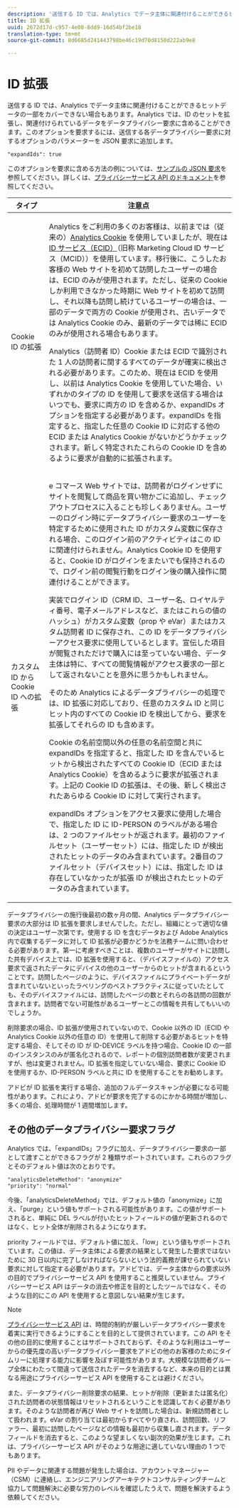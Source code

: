 ```yaml
---
description: '送信する ID では、Analytics でデータ主体に関連付けることができるヒットデータの一部をカバーできない場合もあります。Analytics では、ID のセットを拡張し、関連付けられているデータをデータプライバシー要求に含めることができます。このオプションを要求するには、送信する各データプライバシー要求に対するオプションのパラメーターを JSON 要求に追加します。 '
title: ID 拡張
uuid: 2672d17d-c957-4e08-8dd9-16d54bf2be18
translation-type: tm+mt
source-git-commit: 8d6685d241443798be46c19d70d8150d222ab9e8

---
```



# ID 拡張

送信する ID では、Analytics でデータ主体に関連付けることができるヒットデータの一部をカバーできない場合もあります。Analytics では、ID のセットを拡張し、関連付けられているデータをデータプライバシー要求に含めることができます。このオプションを要求するには、送信する各データプライバシー要求に対するオプションのパラメーターを JSON 要求に追加します。

```
"expandIds": true
```

このオプションを要求に含める方法の例については、[サンプルの JSON 要求](/help/admin/c-data-governance/gdpr-submit-access-delete.md#sample-json-request)を参照してください。詳しくは、[プライバシーサービス API のドキュメント](https://www.adobe.io/apis/experienceplatform/gdpr.html)を参照してください。

<table id="table_A10CA8DC8C1643CF84A4DF30A6740D51"> 
 <thead> 
  <tr> 
   <th colname="col1" class="entry"> タイプ </th> 
   <th colname="col2" class="entry"> 注意点 </th> 
  </tr> 
 </thead>
 <tbody> 
  <tr> 
   <td colname="col1"> <p>Cookie ID の拡張 </p> </td> 
   <td colname="col2"> <p>Analytics をご利用の多くのお客様は、以前までは（従来の）<a href="https://docs.adobe.com/content/help/en/core-services/interface/ec-cookies/cookies-privacy.html">Analytics Cookie</a> を使用していましたが、現在は <a href="https://docs.adobe.com/content/help/ja-JP/id-service/using/home.html"> ID サービス（ECID）</a>（旧称 Marketing Cloud ID サービス（MCID））を使用しています。移行後に、こうしたお客様の Web サイトを初めて訪問したユーザーの場合は、ECID のみが使用されます。ただし、従来の Cookie しか利用できなかった時期に Web サイトを初めて訪問し、それ以降も訪問し続けているユーザーの場合は、一部のデータで両方の Cookie が使用され、古いデータでは Analytics Cookie のみ、最新のデータでは稀に ECID のみが使用される場合もあります。 </p> <p>Analytics（訪問者 ID）Cookie または ECID で識別された 1 人の訪問者に関するすべてのデータが確実に検出される必要があります。このため、現在は ECID を使用し、以前は Analytics Cookie を使用していた場合、いずれかのタイプの ID を使用して要求を送信する場合はいつでも、要求に両方の ID を含めるか、expandIDs オプションを指定する必要があります。expandIDs を指定すると、指定した任意の Cookie ID に対応する他の ECID または Analytics Cookie がないかどうかチェックされます。新しく特定されたこれらの Cookie ID を含めるように要求が自動的に拡張されます。 </p> </td> 
  </tr> 
  <tr> 
   <td colname="col1"> <p>カスタム ID から Cookie ID への拡張 </p> </td> 
   <td colname="col2"> <p>e コマース Web サイトでは、訪問者がログインせずにサイトを閲覧して商品を買い物かごに追加し、チェックアウトプロセスに入ることも珍しくありません。ユーザーのログイン時にデータプライバシー要求のユーザーを特定するために使用された ID がカスタム変数に保存される場合、このログイン前のアクティビティはこの ID に関連付けられません。Analytics Cookie ID を使用すると、Cookie ID がログインをまたいでも保持されるので、ログイン前の閲覧行動をログイン後の購入操作に関連付けることができます。 </p> <p>実装でログイン ID（CRM ID、ユーザー名、ロイヤルティ番号、電子メールアドレスなど、またはこれらの値のハッシュ）がカスタム変数（prop や eVar）またはカスタム訪問者 ID に保存され、この ID をデータプライバシーアクセス要求に使用しているとします。宣伝した項目が閲覧されただけで購入には至っていない場合、データ主体は特に、すべての閲覧情報がアクセス要求の一部として返されないことを意外に思うかもしれません。 </p> <p>そのため Analytics によるデータプライバシーの処理では、ID 拡張に対応しており、任意のカスタム ID と同じヒット内のすべての Cookie ID を検出してから、要求を拡張してそれらの ID も含めます。 </p> <p>Cookie の名前空間以外の任意の名前空間と共に expandIDs を指定すると、指定した ID を含んでいるヒットから検出されたすべての Cookie ID（ECID または Analytics Cookie）を含めるように要求が拡張されます。上記の Cookie ID の拡張は、その後、新しく検出されたあらゆる Cookie ID に対して実行されます。 </p> <p>expandIDs オプションをアクセス要求に使用した場合で、指定した ID に ID-PERSON のラベルがある場合は、2 つのファイルセットが返されます。最初のファイルセット（ユーザーセット）には、指定した ID が検出されたヒットのデータのみ含まれています。2番目のファイルセット（デバイスセット）には、指定した ID は存在していなかったが拡張 ID が検出されたヒットのデータのみ含まれています。 </p> </td> 
  </tr> 
 </tbody> 
</table>

データプライバシーの施行後最初の数ヶ月の間、Analytics データプライバシー要求の大部分は ID 拡張を要求しませんでした。ただし、組織にとって適切な値の決定はユーザー次第です。使用する ID を含むデータおよび Adobe Analytics 内で収集するデータに対して ID 拡張が必要かどうかを法務チームに問い合わせる必要があります。第一に考慮すべきことは、複数のユーザーがサイトに訪問した共有デバイス上では、ID 拡張を使用すると、（デバイスファイルの）アクセス要求で返されたデータにデバイスの他のユーザーからのヒットが含まれるということです。訪問したページのように、デバイスファイルにプライベートデータが含まれていないといったラベリングのベストプラクティスに従っていたとしても、そのデバイスファイルには、訪問したページの数とそれらの各訪問の回数が含まれます。訪問者でない可能性があるユーザーとこの情報を共有してもいいのでしょうか。

削除要求の場合、ID 拡張が使用されていないので、Cookie 以外の ID（ECID や Analytics Cookie 以外の任意の ID）を使用して削除する必要があるヒットを特定する場合、そしてその ID が ID-DEVICE ラベルを持つ場合、Cookie ID の一部のインスタンスのみが匿名化されるので、レポートの個別訪問者数が変更されますが、他は変更されません。ID 拡張を指定していない場合、要求に Cookie ID を使用するか、ID-PERSON ラベルと共に ID を使用することをお勧めします。

アドビが ID 拡張を実行する場合、追加のフルデータスキャンが必要になる可能性があります。これにより、アドビが要求を完了するのにかかる時間が増加し、多くの場合、処理時間が 1 週間増加します。

## その他のデータプライバシー要求フラグ

Analytics では、「expandIDs」フラグに加え、データプライバシー要求の一部として渡すことができるフラグが 2 種類サポートされています。これらのフラグとそのデフォルト値は次のとおりです。

```
"analyticsDeleteMethod": "anonymize"
"priority": "normal"
```

今後、「analyticsDeleteMethod」では、デフォルト値の「anonymize」に加え、「purge」という値もサポートされる可能性があります。この値がサポートされると、単純に DEL ラベルが付いたヒットフィールドの値が更新されるのではなく、ヒット全体が削除されるようになります。

priority フィールドでは、デフォルト値に加え、「low」という値もサポートされています。この値は、データ主体による要求の結果として発生した要求ではないために 30 日以内に完了しなければならないという法的義務が課せられていない要求に対して指定する必要があります。アドビでは、データ主体からの要求以外の目的でプライバシーサービス API を使用すること推奨していません。プライバシーサービス API はデータの消去や修正を目的としたツールではなく、そのような目的にこの API を使用すると意図しない結果が生じます。

>[!NOTE]
[プライバシーサービス API](https://www.adobe.io/apis/experienceplatform/gdpr.html) は、時間的制約が厳しいデータプライバシー要求を着実に実行できるようにすることを目的として提供されています。この API をその他の目的に使用することはサポートされておらず、そのような利用はユーザーからの優先度の高いデータプライバシー要求をアドビの他のお客様のためにタイムリーに処理する能力に影響を及ぼす可能性があります。大規模な訪問者グループ全体にわたって間違って送信されたデータを消去するなど、本来の目的とは異なる用途にプライバシーサービス API を使用することは避けください。

また、データプライバシー削除要求の結果、ヒットが削除（更新または匿名化）された訪問者の状態情報はリセットされるということを認識しておく必要があります。そのような訪問者が再び Web サイトを訪問した場合は、新規訪問者として扱われます。eVar の割り当ては最初からすべてやり直され、訪問回数、リファラー、最初に訪問したページなどの情報も最初から収集し直されます。データフィールドを消去すると、このような望ましくない副次的効果が生じます。これは、プライバシーサービス API がそのような用途に適していない理由の 1 つでもあります。

PII やデータに関連する問題が発生した場合は、アカウントマネージャー（CSM）に連絡し、エンジニアリングアーキテクトコンサルティングチームと協力して問題解決に必要な労力のレベルを確認したうえで、問題を解決するよう依頼してください。

